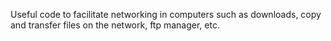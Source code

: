 Useful code to facilitate networking in computers such as downloads, copy and transfer files on the network, ftp manager, etc.